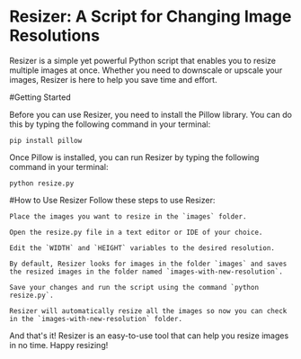 # Resizer: A Script for Changing Image Resolutions

Resizer is a simple yet powerful Python script that enables you to resize multiple images at once. 
Whether you need to downscale or upscale your images, Resizer is here to help you save time and effort.

#Getting Started

Before you can use Resizer, you need to install the Pillow library. You can do this by typing the following command in your terminal:

  `pip install pillow`

Once Pillow is installed, you can run Resizer by typing the following command in your terminal:

  `python resize.py` 
  
#How to Use Resizer
Follow these steps to use Resizer:

    Place the images you want to resize in the `images` folder.

    Open the resize.py file in a text editor or IDE of your choice.

    Edit the `WIDTH` and `HEIGHT` variables to the desired resolution.

    By default, Resizer looks for images in the folder `images` and saves the resized images in the folder named `images-with-new-resolution`.

    Save your changes and run the script using the command `python resize.py`.

    Resizer will automatically resize all the images so now you can check in the `images-with-new-resolution` folder.

And that's it! Resizer is an easy-to-use tool that can help you resize images in no time. Happy resizing!
